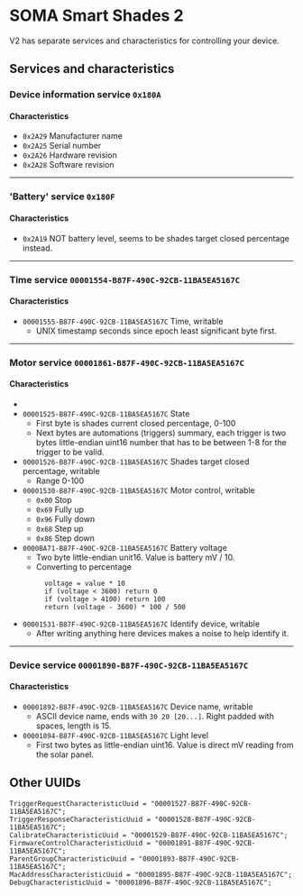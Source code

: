 # SOMA Smart Shades 2

V2 has separate services and characteristics for controlling your device.

## Services and characteristics

### Device information service `0x180A`

#### Characteristics
- `0x2A29` Manufacturer name
- `0x2A25` Serial number
- `0x2A26` Hardware revision
- `0x2A28` Software revision

---

### 'Battery' service `0x180F`

#### Characteristics
- `0x2A19` NOT battery level, seems to be shades target closed percentage instead.

---

### Time service `00001554-B87F-490C-92CB-11BA5EA5167C`

#### Characteristics
- `00001555-B87F-490C-92CB-11BA5EA5167C` Time, writable 
  - UNIX timestamp seconds since epoch least significant byte first.

---

### Motor service `00001861-B87F-490C-92CB-11BA5EA5167C`

#### Characteristics
- 
- `00001525-B87F-490C-92CB-11BA5EA5167C` State
  - First byte is shades current closed percentage, 0-100
  - Next bytes are automations (triggers) summary, each trigger is two bytes little-endian uint16 number that has to be between 1-8 for the trigger to be valid.
- `00001526-B87F-490C-92CB-11BA5EA5167C` Shades target closed percentage, writable
  - Range 0-100
- `00001530-B87F-490C-92CB-11BA5EA5167C` Motor control, writable
  - `0x00` Stop
  - `0x69` Fully up
  - `0x96` Fully down
  - `0x68` Step up 
  - `0x86` Step down
- `0000BA71-B87F-490C-92CB-11BA5EA5167C` Battery voltage
  - Two byte little-endian unit16. Value is battery mV / 10.
  - Converting to percentage
    ```
      voltage = value * 10
      if (voltage < 3600) return 0
      if (voltage > 4100) return 100
      return (voltage - 3600) * 100 / 500 
    ```
- `00001531-B87F-490C-92CB-11BA5EA5167C` Identify device, writable
  - After writing anything here devices makes a noise to help identify it.

---

### Device service `00001890-B87F-490C-92CB-11BA5EA5167C`

#### Characteristics
- `00001892-B87F-490C-92CB-11BA5EA5167C` Device name, writable
  - ASCII device name, ends with `30 20 [20...]`. Right padded with spaces, length is 15.
- `00001894-B87F-490C-92CB-11BA5EA5167C` Light level
  - First two bytes as little-endian uint16. Value is direct mV reading from the solar panel.

## Other UUIDs

```
TriggerRequestCharacteristicUuid = "00001527-B87F-490C-92CB-11BA5EA5167C";
TriggerResponseCharacteristicUuid = "00001528-B87F-490C-92CB-11BA5EA5167C";
CalibrateCharacteristicUuid = "00001529-B87F-490C-92CB-11BA5EA5167C";
FirmwareControlCharacteristicUuid = "00001891-B87F-490C-92CB-11BA5EA5167C";
ParentGroupCharacteristicUuid = "00001893-B87F-490C-92CB-11BA5EA5167C";
MacAddressCharacteristicUuid = "00001895-B87F-490C-92CB-11BA5EA5167C";
DebugCharacteristicUuid = "00001896-B87F-490C-92CB-11BA5EA5167C";
```
